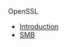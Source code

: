 OpenSSL
* [Introduction](https://github.com/pplinlin2/LinuxCraft/blob/master/src/openssl/intro.md)
* [SMB](https://github.com/pplinlin2/LinuxCraft/blob/master/src/openssl/openssl.md)
